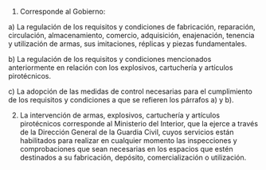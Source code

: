 1. Corresponde al Gobierno:

a) La regulación de los requisitos y condiciones de fabricación, reparación, circulación, almacenamiento, comercio, adquisición, enajenación, tenencia y utilización de armas, sus imitaciones, réplicas y piezas fundamentales.

b) La regulación de los requisitos y condiciones mencionados anteriormente en relación con los explosivos, cartuchería y artículos pirotécnicos.

c) La adopción de las medidas de control necesarias para el cumplimiento de los requisitos y condiciones a que se refieren los párrafos a) y b).

2. La intervención de armas, explosivos, cartuchería y artículos pirotécnicos corresponde al Ministerio del Interior, que la ejerce a través de la Dirección General de la Guardia Civil, cuyos servicios están habilitados para realizar en cualquier momento las inspecciones y comprobaciones que sean necesarias en los espacios que estén destinados a su fabricación, depósito, comercialización o utilización.